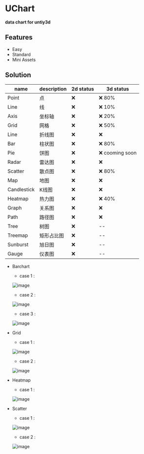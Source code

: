 # UChart

**data chart for untiy3d**

## Features

- Easy
- Standard
- Mini Assets

## Solution

name | description | 2d status | 3d status
----|----|----|----
Point|点|:x:|:x: 80%
Line|线|:x:|:x: 10%
Axis|坐标轴|:x:|:x: 20%
Grid|网格|:x:|:x: 50%
Line|折线图|:x:|:x:
Bar|柱状图|:x:|:x: 80%
Pie|饼图|:x:|:x: cooming soon
Radar|雷达图|:x:|:x:
Scatter|散点图|:x:|:x: 80%
Map|地图|:x:|:x:
Candlestick|K线图|:x:|:x:
Heatmap|热力图|:x:|:x: 40%
Graph|关系图|:x:|:x:
Path|路径图|:x:|:x:
Tree|树图|:x:|--
Treemap|矩形占比图|:x:|--
Sunburst|旭日图|:x:|--
Gauge|仪表图|:x:|--

- Barchart

    - case 1 : 
  
    ![image](https://github.com/springd5211/UChart/blob/master/UChart/Assets/00_UCHART/Barchart/01_barchart.png)

    - case 2 : 
  
    ![image](https://github.com/springd5211/UChart/blob/master/UChart/Assets/00_UCHART/Barchart/02_barchart.png)

    - case 3 : 
  
    ![image](https://github.com/springd5211/UChart/blob/master/UChart/Assets/00_UCHART/Barchart/03_barchart.png)

- Grid

    - case 1 :
  
    ![image](https://github.com/springd5211/UChart/blob/master/UChart/Assets/00_UCHART/Grid/01_grid.png)

    - case 2 : 
  
    ![image](https://github.com/springd5211/UChart/blob/master/UChart/Assets/00_UCHART/Grid/02_grid.png)

- Heatmap

    - case 1 :
  
    ![image](https://github.com/springd5211/UChart/blob/master/UChart/Assets/00_UCHART/Heatmap/01_heatmap.png)

- Scatter

    - case 1 :
  
    ![image](https://github.com/springd5211/UChart/blob/master/UChart/Assets/00_UCHART/Scatter/01_scatter.png)

    - case 2 : 
  
    ![image](https://github.com/springd5211/UChart/blob/master/UChart/Assets/00_UCHART/Scatter/02_scatter.png)